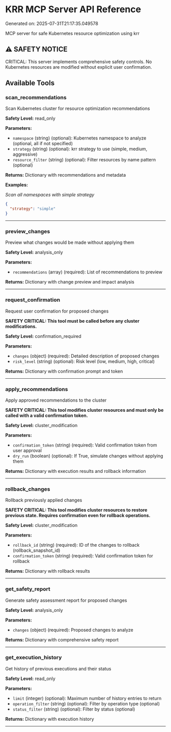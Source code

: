 # KRR MCP Server API Reference

Generated on: 2025-07-31T21:17:35.049578

MCP server for safe Kubernetes resource optimization using krr

## ⚠️ SAFETY NOTICE

CRITICAL: This server implements comprehensive safety controls. No Kubernetes resources are modified without explicit user confirmation.

## Available Tools

### scan_recommendations

Scan Kubernetes cluster for resource optimization recommendations

**Safety Level:** read_only

**Parameters:**

- `namespace` (string) (optional): Kubernetes namespace to analyze (optional, all if not specified)
- `strategy` (string) (optional): krr strategy to use (simple, medium, aggressive)
- `resource_filter` (string) (optional): Filter resources by name pattern (optional)

**Returns:** Dictionary with recommendations and metadata

**Examples:**

*Scan all namespaces with simple strategy*

```json
{
  "strategy": "simple"
}
```

---

### preview_changes

Preview what changes would be made without applying them

**Safety Level:** analysis_only

**Parameters:**

- `recommendations` (array) (required): List of recommendations to preview

**Returns:** Dictionary with change preview and impact analysis

---

### request_confirmation

Request user confirmation for proposed changes

**SAFETY CRITICAL: This tool must be called before any cluster modifications.**

**Safety Level:** confirmation_required

**Parameters:**

- `changes` (object) (required): Detailed description of proposed changes
- `risk_level` (string) (optional): Risk level (low, medium, high, critical)

**Returns:** Dictionary with confirmation prompt and token

---

### apply_recommendations

Apply approved recommendations to the cluster

**SAFETY CRITICAL: This tool modifies cluster resources and must only be called with a valid confirmation token.**

**Safety Level:** cluster_modification

**Parameters:**

- `confirmation_token` (string) (required): Valid confirmation token from user approval
- `dry_run` (boolean) (optional): If True, simulate changes without applying them

**Returns:** Dictionary with execution results and rollback information

---

### rollback_changes

Rollback previously applied changes

**SAFETY CRITICAL: This tool modifies cluster resources to restore previous state. Requires confirmation even for rollback operations.**

**Safety Level:** cluster_modification

**Parameters:**

- `rollback_id` (string) (required): ID of the changes to rollback (rollback_snapshot_id)
- `confirmation_token` (string) (required): Valid confirmation token for rollback

**Returns:** Dictionary with rollback results

---

### get_safety_report

Generate safety assessment report for proposed changes

**Safety Level:** analysis_only

**Parameters:**

- `changes` (object) (required): Proposed changes to analyze

**Returns:** Dictionary with comprehensive safety report

---

### get_execution_history

Get history of previous executions and their status

**Safety Level:** read_only

**Parameters:**

- `limit` (integer) (optional): Maximum number of history entries to return
- `operation_filter` (string) (optional): Filter by operation type (optional)
- `status_filter` (string) (optional): Filter by status (optional)

**Returns:** Dictionary with execution history

---
